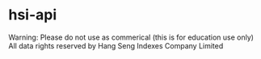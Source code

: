# hsi-api

 Warning: Please do not use as commerical (this is for education use only)
 All data rights reserved by Hang Seng Indexes Company Limited
